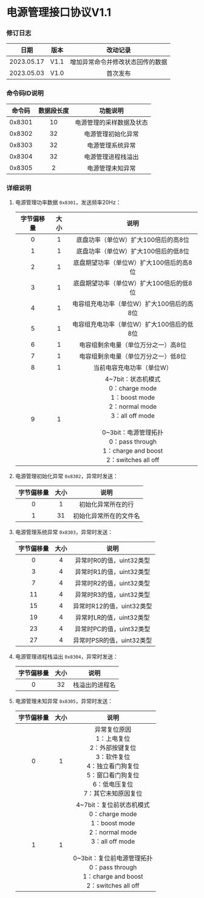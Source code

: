 # 电源管理接口协议V1.1
### 修订日志

|    日期    | 版本 |             改动记录             |
| :--------: | :--: | :------------------------------: |
| 2023.05.17 | V1.1 | 增加异常命令并修改状态回传的数据 |
| 2023.05.03 | V1.0 |             首次发布             |

### 命令码ID说明

| 命令码 | 数据段长度 |         功能说明         |
| :----: | :--------: | :----------------------: |
| 0x8301 |     10     | 电源管理的采样数据及状态 |
| 0x8302 |     32     |    电源管理初始化异常    |
| 0x8303 |     32     |     电源管理系统异常     |
| 0x8304 |     32     |    电源管理进程栈溢出    |
| 0x8305 |     2      |     电源管理未知异常     |

### 详细说明

1. 电源管理功率数据 `0x8301`，发送频率20Hz：
   
   | 字节偏移量 | 大小 |                             说明                             |
   | :--------: | :--: | :----------------------------------------------------------: |
   |     0      |  1   |             底盘功率（单位W）扩大100倍后的高8位              |
   |     1      |  1   |             底盘功率（单位W）扩大100倍后的低8位              |
   |     2      |  1   |           底盘期望功率（单位W）扩大100倍后的高8位            |
   |     3      |  1   |           底盘期望功率（单位W）扩大100倍后的低8位            |
   |     4      |  1   |          电容组充电功率（单位W）扩大100倍后的高8位           |
   |     5      |  1   |          电容组充电功率（单位W）扩大100倍后的低8位           |
   |     6      |  1   |             电容组剩余电量（单位万分之一）高8位              |
   |     7      |  1   |             电容组剩余电量（单位万分之一）低8位              |
   |     8      |  1   |                  当前电容充电功率（单位W）                   |
   |     9      |  1   | 4~7bit：状态机模式<br>0：charge mode<br>1：boost mode<br>2：normal mode<br>3：all off mode<br><br>0~3bit：电源管理拓扑<br>0：pass through<br>1：charge and boost<br>2：switches all off<br> |
   
2. 电源管理初始化异常 `0x8302`，异常时发送：
   
   | 字节偏移量 | 大小 |                   说明                    |
   | :--------: | :--: | :---------------------------------------: |
   | 0 | 1 | 初始化异常所在的行 |
   | 1 | 31 | 初始化异常所在的文件名 |

3. 电源管理系统异常 `0x8303`，异常时发送：
   
   | 字节偏移量 | 大小 |                   说明                    |
   | :--------: | :--: | :---------------------------------------: |
   | 0 | 4 | 异常时R0的值，uint32类型 |
   | 3 | 4 | 异常时R1的值，uint32类型 |
   | 7 | 4 | 异常时R2的值，uint32类型 |
   | 11 | 4 | 异常时R3的值，uint32类型 |
   | 15 | 4 | 异常时R12的值，uint32类型 |
   | 19 | 4 | 异常时LR的值，uint32类型 |
   | 23 | 4 | 异常时PC的值，uint32类型 |
   | 27 | 4 | 异常时PSR的值，uint32类型 |

4. 电源管理进程栈溢出 `0x8304`，异常时发送：
   
   | 字节偏移量 | 大小 |                   说明                    |
   | :--------: | :--: | :---------------------------------------: |
   | 0 | 32 | 栈溢出的进程名 |

5. 电源管理未知异常 `0x8305`，异常时发送：

   | 字节偏移量 | 大小 |                   说明                    |
   | :--------: | :--: | :---------------------------------------: |
   | 0 | 1 | 异常复位原因<br>1：上电复位<br>2：外部按键复位<br>3：软件复位<br>4：独立看门狗复位<br>5：窗口看门狗复位<br>6：低电压复位<br>7：其它未知原因复位 |
   | 1 | 1 | 4~7bit：复位前状态机模式<br>0：charge mode<br>1：boost mode<br>2：normal mode<br>3：all off mode<br><br>0~3bit：复位前电源管理拓扑<br>0：pass through<br>1：charge and boost<br>2：switches all off |